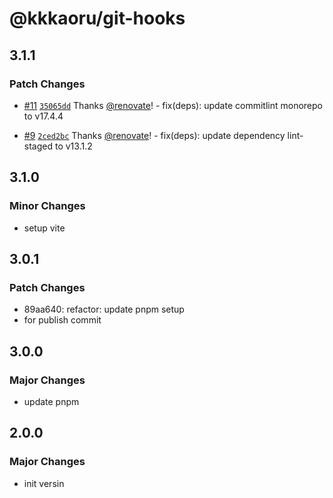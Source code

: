 # @kkkaoru/git-hooks

## 3.1.1

### Patch Changes

- [#11](https://github.com/kkkaoru/frontend-configs/pull/11) [`35065dd`](https://github.com/kkkaoru/frontend-configs/commit/35065dd0346296dfdbb45da72cf58661e5ca0853) Thanks [@renovate](https://github.com/apps/renovate)! - fix(deps): update commitlint monorepo to v17.4.4

- [#9](https://github.com/kkkaoru/frontend-configs/pull/9) [`2ced2bc`](https://github.com/kkkaoru/frontend-configs/commit/2ced2bcc89395714d2d2653e10998adec0246f6c) Thanks [@renovate](https://github.com/apps/renovate)! - fix(deps): update dependency lint-staged to v13.1.2

## 3.1.0

### Minor Changes

- setup vite

## 3.0.1

### Patch Changes

- 89aa640: refactor: update pnpm setup
- for publish commit

## 3.0.0

### Major Changes

- update pnpm

## 2.0.0

### Major Changes

- init versin
